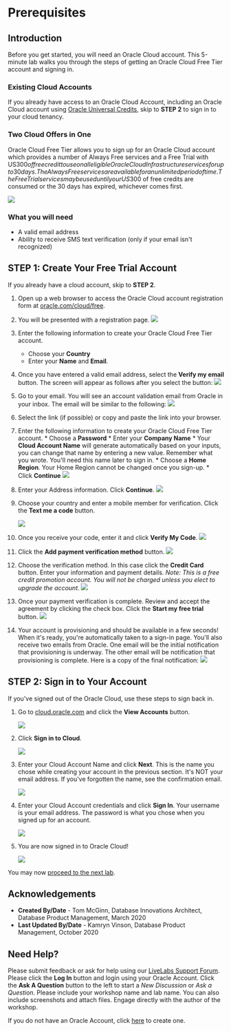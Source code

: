 # Prerequisites

## Introduction

Before you get started, you will need an Oracle Cloud account. This 5-minute lab walks you through the steps of getting an Oracle Cloud Free Tier account and signing in.

### Existing Cloud Accounts

If you already have access to an Oracle Cloud Account, including an Oracle Cloud account using [Oracle Universal Credits](https://docs.oracle.com/en/cloud/get-started/subscriptions-cloud/csgsg/universal-credits.html), skip to **STEP 2** to sign in to your cloud tenancy.

### Two Cloud Offers in One

Oracle Cloud Free Tier allows you to sign up for an Oracle Cloud account which provides a number of Always Free services and a Free Trial with US$300 of free credit to use on all eligible Oracle Cloud Infrastructure services for up to 30 days. The Always Free services are available for an unlimited period of time. The Free Trial services may be used until your US$300 of free credits are consumed or the 30 days has expired, whichever comes first.

![](images/freetrial.png " ")

### What you will need

* A valid email address
* Ability to receive SMS text verification (only if your email isn't recognized)

## **STEP 1**: Create Your Free Trial Account

If you already have a cloud account, skip to **STEP 2**.

1. Open up a web browser to access the Oracle Cloud account registration form at [oracle.com/cloud/free](https://myservices.us.oraclecloud.com/mycloud/signup?language=en).
2.  You will be presented with a registration page.
       ![](images/cloud-infrastructure.png " ")
3.  Enter the following information to create your Oracle Cloud Free Tier account.
    * Choose your **Country**
    * Enter your **Name** and **Email**.

4. Once you have entered a valid email address, select the **Verify my email** button.
    The screen will appear as follows after you select the button:
       ![](images/verify-email.png " ")

5. Go to your email. You will see an account validation email from Oracle in your inbox. The email will be similar to the following:
       ![](images/verification-mail.png " ")

6. Select the link (if possible) or copy and paste the link into your browser.

7. Enter the following information to create your Oracle Cloud Free Tier account.
       * Choose a **Password**
       * Enter your **Company Name**
       * Your **Cloud Account Name** will generate automatically based on your inputs, you can change that name by entering a new value. Remember what you wrote. You'll need this name later to sign in.
       * Choose a **Home Region**.  Your Home Region cannot be changed once you sign-up.
       * Click **Continue**
       ![](images/account-info.png " ")


5.  Enter your Address information.  Click **Continue**.
          ![](images/free-tier-address.png " ")

6.  Choose your country and enter a mobile member for verification.   Click the **Text me a code** button.

       ![](images/free-tier-address-2.png " ")

7. Once you receive your code, enter it and click **Verify My Code**.
       ![](images/free-tier-address-4.png " ")

8. Click the **Add payment verification method** button.
       ![](images/free-tier-payment-1.png " ")  

9.  Choose the verification method.  In this case click the **Credit Card** button. Enter your information and payment details.  *Note: This is a free credit promotion account. You will not be charged unless you elect to upgrade the account*.
       ![](images/free-tier-payment-2.png " ")

10. Once your payment verification is complete.  Review and accept the agreement by clicking the check box.  Click the **Start my free trial** button.
       ![](images/free-tier-agreement.png " ")

11. Your account is provisioning and should be available in a few seconds! When it's ready, you're automatically taken to a sign-in page. You'll also receive two emails from Oracle. One email will be the initial notification that provisioning is underway. The other email will be notification that provisioning is complete. Here is a copy of the final notification:
       ![](images/account-provisioned.png " ")

## **STEP 2**: Sign in to Your Account

If you've signed out of the Oracle Cloud, use these steps to sign back in.

1. Go to [cloud.oracle.com](https://cloud.oracle.com) and click the **View Accounts** button.

    ![](images/cloud-oracle.png " ")

2. Click **Sign in to Cloud**.

    ![](images/signin-to-cloud.png " ")

3. Enter your Cloud Account Name and click **Next**. This is the name you chose while creating your account in the previous section. It's NOT your email address. If you've forgotten the name, see the confirmation email.

    ![](images/cloud-login-tenant.png " ")

4. Enter your Cloud Account credentials and click **Sign In**. Your username is your email address. The password is what you chose when you signed up for an account.

    ![](images/oci-signin.png " ")

5. You are now signed in to Oracle Cloud!

    ![](images/oci-console-home-page.png " ")

You may now [proceed to the next lab](#next).

## **Acknowledgements**

- **Created By/Date** - Tom McGinn, Database Innovations Architect, Database Product Management, March 2020
- **Last Updated By/Date** - Kamryn Vinson, Database Product Management, October 2020

## Need Help?
Please submit feedback or ask for help using our [LiveLabs Support Forum](https://community.oracle.com/tech/developers/categories/livelabsdiscussions). Please click the **Log In** button and login using your Oracle Account. Click the **Ask A Question** button to the left to start a *New Discussion* or *Ask a Question*.  Please include your workshop name and lab name.  You can also include screenshots and attach files.  Engage directly with the author of the workshop.

If you do not have an Oracle Account, click [here](https://profile.oracle.com/myprofile/account/create-account.jspx) to create one.
